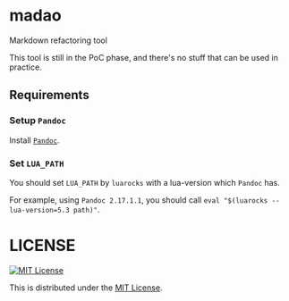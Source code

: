 # madao

Markdown refactoring tool

This tool is still in the PoC phase, and there's no stuff that can be used in practice.

## Requirements

### Setup `Pandoc`

Install [`Pandoc`](https://pandoc.org/).

### Set `LUA_PATH`

You should set `LUA_PATH` by `luarocks` with a lua-version which `Pandoc` has.

For example, using `Pandoc 2.17.1.1`, you should call `eval "$(luarocks --lua-version=5.3 path)"`.

# LICENSE

[![MIT License](http://img.shields.io/badge/license-MIT-blue.svg)](http://www.opensource.org/licenses/MIT)

This is distributed under the [MIT License](http://www.opensource.org/licenses/MIT).
